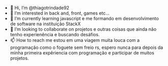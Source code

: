 - 👋 Hi, I’m @thiagotrindade92
- 👀 I’m interested in  back and, front, games etc...
- 🌱 I’m currently learning  javascript e me formando em desenvolvimento de software na instituição StackX
- 💞️ I’m looking to collaborate on projetos e outras coisas que ainda não tenho experienência e buscando desáfios.
- 📫 How to reach me estou em uma viagem muita louca com a programação como o foguete sem freio rs, espero nunca para depois da minha primeira expêriencia com programação e participar de muitos projetos.

<!---
thiagotrindade92/thiagotrindade92 is a ✨ special ✨ repository because its `README.md` (this file) appears on your GitHub profile.
You can click the Preview link to take a look at your changes.
--->

